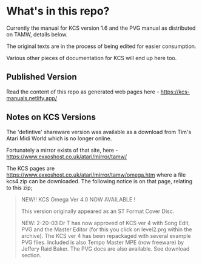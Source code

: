 # What's in this repo?

Currently the manual for KCS version 1.6 and the PVG manual as distributed on TAMW, details below.

The original texts are in the process of being edited for easier consumption.

Various other pieces of documentation for KCS will end up here too.

## Published Version 

Read the content of this repo as generated web pages here - https://kcs-manuals.netlify.app/

## Notes on KCS Versions

The 'defintive' shareware version was available as a download from Tim's Atari Midi World which is no longer online.

Fortunately a mirror exists of that site, here - https://www.exxoshost.co.uk/atari/mirror/tamw/

The KCS pages are https://www.exxoshost.co.uk/atari/mirror/tamw/omega.htm where a file kcs4.zip can be downloaded. The following notice is on that page, relating to this zip;

 > NEW!! KCS Omega Ver 4.0 NOW AVAILABLE !
 > 
 > This version originally appeared as an ST Format Cover Disc.
 > 
 > NEW: 2-20-03 Dr T has now approved of KCS ver 4 with Song Edit, PVG and the Master Editor (for this you click on level2.prg within the archive). The KCS ver 4 has been repackaged with several example PVG files. Included is also Tempo Master MPE (now freeware) by Jeffery Raid Baker. The PVG docs are also available. See download section. 

